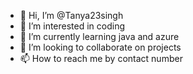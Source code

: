 - 👋 Hi, I’m @Tanya23singh
- 👀 I’m interested in coding
- 🌱 I’m currently learning java and azure
- 💞️ I’m looking to collaborate on projects
- 📫 How to reach me by contact number

<!---
Tanya23singh/Tanya23singh is a ✨ special ✨ repository because its `README.md` (this file) appears on your GitHub profile.
You can click the Preview link to take a look at your changes.
--->
